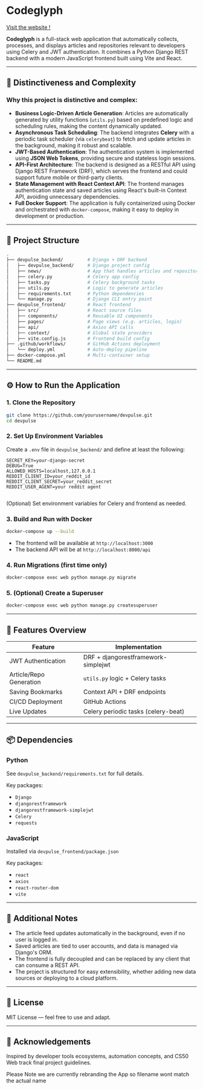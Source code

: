 # Codeglyph

[Visit the website !](http://codeglyph.eu/)

**Codeglyph** is a full-stack web application that automatically collects, processes, and displays articles and repositories relevant to developers using Celery and JWT authentication. It combines a Python Django REST backend with a modern JavaScript frontend built using Vite and React.

---

## 🚀 Distinctiveness and Complexity

### Why this project is distinctive and complex:

- **Business Logic-Driven Article Generation**: Articles are automatically generated by utility functions (`utils.py`) based on predefined logic and scheduling rules, making the content dynamically updated.
- **Asynchronous Task Scheduling**: The backend integrates **Celery** with a periodic task scheduler (via `celerybeat`) to fetch and update articles in the background, making it robust and scalable.
- **JWT-Based Authentication**: The authentication system is implemented using **JSON Web Tokens**, providing secure and stateless login sessions.
- **API-First Architecture**: The backend is designed as a RESTful API using Django REST Framework (DRF), which serves the frontend and could support future mobile or third-party clients.
- **State Management with React Context API**: The frontend manages authentication state and saved articles using React's built-in Context API, avoiding unnecessary dependencies.
- **Full Docker Support**: The application is fully containerized using Docker and orchestrated with `docker-compose`, making it easy to deploy in development or production.

---

## 📁 Project Structure

```bash
.
├── devpulse_backend/         # Django + DRF backend
│   ├── devpulse_backend/     # Django project config
│   ├── news/                 # App that handles articles and repositories
│   ├── celery.py             # Celery app config
│   ├── tasks.py              # Celery background tasks
│   ├── utils.py              # Logic to generate articles
│   ├── requirements.txt      # Python dependencies
│   └── manage.py             # Django CLI entry point
├── devpulse_frontend/        # React frontend
│   ├── src/                  # React source files
│   ├── components/           # Reusable UI components
│   ├── pages/                # Page views (e.g. articles, login)
│   ├── api/                  # Axios API calls
│   ├── context/              # Global state providers
│   ├── vite.config.js        # Frontend build config
├── .github/workflows/        # GitHub Actions deployment
│   └── deploy.yml            # Auto-deploy pipeline
├── docker-compose.yml        # Multi-container setup
└── README.md
```

---

## ⚙️ How to Run the Application

### 1. Clone the Repository

```bash
git clone https://github.com/yourusername/devpulse.git
cd devpulse
```

### 2. Set Up Environment Variables

Create a `.env` file in `devpulse_backend/` and define at least the following:

```env
SECRET_KEY=your-django-secret
DEBUG=True
ALLOWED_HOSTS=localhost,127.0.0.1
REDDIT_CLIENT_ID=your_reddit_id
REDDIT_CLIENT_SECRET=your_reddit_secret
REDDIT_USER_AGENT=your reddit agent


```

(Optional) Set environment variables for Celery and frontend as needed.

### 3. Build and Run with Docker

```bash
docker-compose up --build
```

- The frontend will be available at `http://localhost:3000`
- The backend API will be at `http://localhost:8000/api`

### 4. Run Migrations (first time only)

```bash
docker-compose exec web python manage.py migrate
```

### 5. (Optional) Create a Superuser

```bash
docker-compose exec web python manage.py createsuperuser
```

---

## 🧪 Features Overview

| Feature                          | Implementation                        |
|----------------------------------|----------------------------------------|
| JWT Authentication               | DRF + djangorestframework-simplejwt    |
| Article/Repo Generation          | `utils.py` logic + Celery tasks        |
| Saving Bookmarks                 | Context API + DRF endpoints            |
| CI/CD Deployment                 | GitHub Actions                         |
| Live Updates                     | Celery periodic tasks (celery-beat)    |

---

## 📦 Dependencies

### Python

See `devpulse_backend/requirements.txt` for full details.

Key packages:
- `Django`
- `djangorestframework`
- `djangorestframework-simplejwt`
- `Celery`
- `requests`

### JavaScript

Installed via `devpulse_frontend/package.json`

Key packages:
- `react`
- `axios`
- `react-router-dom`
- `vite`

---

## 📝 Additional Notes

- The article feed updates automatically in the background, even if no user is logged in.
- Saved articles are tied to user accounts, and data is managed via Django's ORM.
- The frontend is fully decoupled and can be replaced by any client that can consume a REST API.
- The project is structured for easy extensibility, whether adding new data sources or deploying to a cloud platform.

---

## 📄 License

MIT License — feel free to use and adapt.

---

## 🙏 Acknowledgements

Inspired by developer tools ecosystems, automation concepts, and CS50 Web track final project guidelines.


Please Note we are currently rebranding the App so filename wont match the actual name
